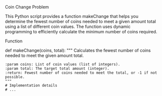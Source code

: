 Coin Change Problem

This Python script provides a function makeChange that helps you determine the fewest number of coins needed to meet a given amount total using a list of different coin values. The function uses dynamic programming to efficiently calculate the minimum number of coins required.

Function

def makeChange(coins, total):
    """
    Calculates the fewest number of coins needed to meet the given amount total.

    :param coins: List of coin values (list of integers).
    :param total: The target total amount (integer).
    :return: Fewest number of coins needed to meet the total, or -1 if not possible.
    """
    # Implementation details
    # ...

